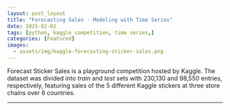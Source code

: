 ```yaml
---
layout: post_layout
title: "Forecasting Sales - Modeling with Time Series"
date: 2025-02-01
tags: [python, kaggle competition, time series,]
categories: [Featured]
images:
  - assets/img/kaggle-forecasting-sticker-sales.png
---
```


Forecast Sticker Sales is a playground competition hosted by Kaggle. The dataset was divided into *train* and *test* sets with 230,130 and 98,550 entries, respectively, featuring sales of the 5 different Kaggle stickers at three store chains over 6 countries.



___
